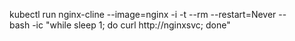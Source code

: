 kubectl run nginx-cline --image=nginx -i -t --rm --restart=Never --\
  bash -ic "while sleep 1; do curl http://nginxsvc; done"
